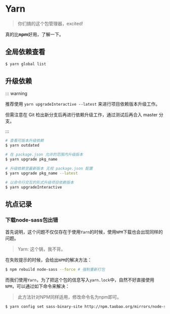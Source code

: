 # Yarn

> 你们搞的这个包管理器，excited!

真的比**npm**好用，了解一下。


## 全局依赖查看

``` bash
$ yarn global list
```


## 升级依赖

::: warning

推荐使用 `yarn upgradeInteractive --latest` 来进行项目依赖版本升级工作。

但需注意在 Git 检出新分支后再进行依赖升级工作，通过测试后再合入 master 分支。

:::

``` bash
# 查看可版本升级依赖
$ yarn outdated

# 在 package.json 允许的范围内升级版本
$ yarn upgrade pkg_name

# 升级依赖至最新版本 无视 package.json 配置
$ yarn upgrade pkg_name --latest

# 以命令行交互的形式升级项目依赖版本
$ yarn upgradeInteractive
```

## 坑点记录

### 下载node-sass包出错

首先说明，这个问题不仅仅存在于使用`Yarn`的时候，使用`NPM`下载也会出现同样的问题。

> Yarn: 这个锅，我不背。

在失败提示的时候，会给出`NPM`的解决方法：

``` bash
$ npm rebuild node-sass --force # 强制重新打包
```

而我们使用`Yarn`，为了把这个包的信息写入`yarn.lock`中，自然不好直接使用`NPM`，可以通过如下命令来解决：

> 此方法针对NPM同样适用，修改命令名为npm即可。

``` bash
$ yarn config set sass-binary-site http://npm.taobao.org/mirrors/node-sass
```
